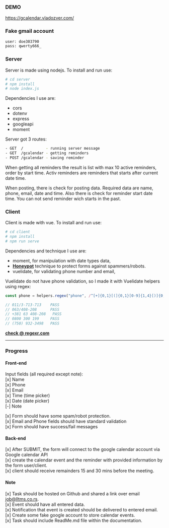 ### DEMO
https://gcalendar.vladozver.com/

### Fake gmail account
```bash
user: doe303790
pass: qwerty666_
```

### Server

Server is made using nodejs. To install and run use:

```bash
# cd server
# npm install
# node index.js
```
Dependencies I use are:
		
- cors
- dotenv
- express
- googleapi
- moment

Server got 3 routes:
```bash
- GET  /          - running server message
- GET  /gcalendar - getting reminders
- POST /gcalendar - saving reminder
```

When getting all reminders the result is list with max 10 active reminders, order by start time. Activ reminders are reminders that starts after current date time.

When posting, there is check for posting data. Required data are name, phone, email, date and time. Also there is check for reminder start date time. You can not send reminder wich starts in the past.

### Client

Client is made with vue. To install and run use:

```bash
# cd client
# npm install
# npm run serve
```

Dependencies and technique I use are:
		
- moment, for manipulation with date types data,
- **[Honeypot](https://en.wikipedia.org/wiki/Honeypot_(computing))** technique to protect forms against spammers/robots.
- vuelidate, for validating phone number and email,

Vuelidate do not have phone validation, so I made it with Vuelidate helpers using regex:
```js
const phone = helpers.regex("phone", /^[+]{0,1}[(]{0,1}[0-9]{1,4}[)]{0,1}[/\s\-0-9]{6,15}$/);

// 011/3-713-713    PASS
// 063/408-208      PASS
// +381 63 408-208   PASS
// 0800 300 199     PASS
// (750) 932-3498   PASS
```
**[check @ regexr.com](https://regexr.com/5ce81)**


---

### Progress

#### Front-end
Input fields (all required except note):<br/>
[x] Name<br/>
[x] Phone<br/>
[x] Email<br/>
[x] Time (time picker)<br/>
[x] Date (date picker)<br/>
[-] Note<br/>
    
[x] Form should have some spam/robot protection.<br/>
[x] Email and Phone fields should have standard validation<br/>
[x] Form should have success/fail messages<br/>

#### Back-end
[x] After SUBMIT, the form will connect to the google calendar account via Google calendar API<br/>
[x] create the calendar event and the reminder with provided information by the form user/client.<br/>
[x] client should receive remainders 15 and 30 mins before the meeting.

#### Note 
[x] Task should be hosted on Github and shared a link over email  job@lltms.co.rs.<br/>
[x] Event should have all entered data.<br/>
[x] Notification that event is created should be delivered to entered email.<br/>
[x] Create some fake google account to store calendar events.<br/>
[x] Task should include ReadMe.md file within the documentation.<br/>
